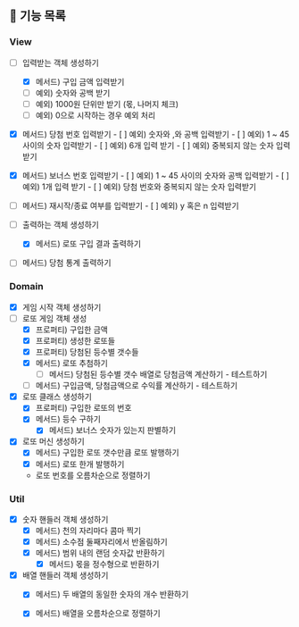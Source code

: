 ## 🎯 기능 목록

### View

- [ ]  입력받는 객체 생성하기
	- [x]  메서드) 구입 금액 입력받기
    - [ ]  예외) 숫자와 공백 받기
    - [ ]  예외) 1000원 단위만 받기 (몫, 나머지 체크)
    - [ ]  예외) 0으로 시작하는 경우 예외 처리
  - [x]  메서드) 당첨 번호 입력받기
    - [ ]  예외) 숫자와 ,와 공백 입력받기
    - [ ]  예외) 1 ~ 45 사이의 숫자 입력받기
    - [ ]  예외) 6개 입력 받기
    - [ ]  예외) 중복되지 않는 숫자 입력받기
  - [x]  메서드) 보너스 번호 입력받기
    - [ ]  예외) 1 ~ 45 사이의 숫자와 공백 입력받기
    - [ ]  예외) 1개 입력 받기
    - [ ]  예외) 당첨 번호와 중복되지 않는 숫자 입력받기
  - [ ]  메서드) 재시작/종료 여부를 입력받기
    - [ ]  예외) y 혹은 n 입력받기

- [ ]  출력하는 객체 생성하기
	- [x]  메서드) 로또 구입 결과 출력하기
  - [ ]  메서드) 당첨 통계 출력하기

### Domain

- [x]  게임 시작 객체 생성하기
- [ ]  로또 게임 객체 생성
    - [x]  프로퍼티) 구입한 금액
    - [x]  프로퍼티) 생성한 로또들
    - [x]  프로퍼티) 당첨된 등수별 갯수들
    - [x]  메서드) 로또 추첨하기
		- [ ]  메서드) 당첨된 등수별 갯수 배열로 당첨금액 계산하기 - 테스트하기
    - [ ]  메서드) 구입금액, 당첨금액으로 수익률 계산하기 - 테스트하기
- [x]  로또 클래스 생성하기
    - [x]  프로퍼티) 구입한 로또의 번호
    - [x]  메서드) 등수 구하기
		- [x]  메서드) 보너스 숫자가 있는지 판별하기
- [x]  로또 머신 생성하기
    - [x]  메서드) 구입한 로또 갯수만큼 로또 발행하기
    - [x]  메서드) 로또 한개 발행하기 
    - 로또 번호를 오름차순으로 정렬하기

### Util

- [x]  숫자 핸들러 객체 생성하기
    - [x]  메서드) 천의 자리마다 콤마 찍기
    - [x]  메서드) 소수점 둘째자리에서 반올림하기
    - [x]  메서드) 범위 내의 랜덤 숫자값 반환하기
		- [x]  메서드) 몫을 정수형으로 반환하기
- [x]  배열 핸들러 객체 생성하기
    - [x]  메서드) 두 배열의 동일한 숫자의 개수 반환하기
    - [x]  메서드) 배열을 오름차순으로 정렬하기
		